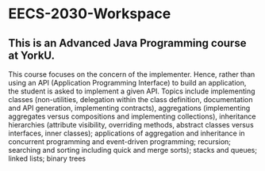 # EECS-2030-Workspace

## This is an Advanced Java Programming course at YorkU.

This course focuses on the concern of the implementer. Hence, rather than using an API (Application Programming Interface) to build an application, the student is asked to implement a given API. Topics include implementing classes (non-utilities, delegation within the class definition, documentation and API generation, implementing contracts), aggregations (implementing aggregates versus compositions and implementing collections), inheritance hierarchies (attribute visibility, overriding methods, abstract classes versus interfaces, inner classes); applications of aggregation and inheritance in concurrent programming and event-driven programming; recursion; searching and sorting including quick and merge sorts); stacks and queues; linked lists; binary trees
